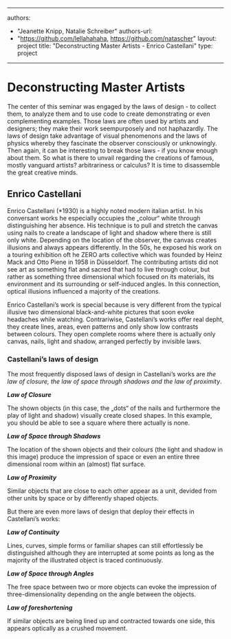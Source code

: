 
-----
authors: 
  - "Jeanette Knipp, Natalie Schreiber"
authors-url: 
  - "https://github.com/lellahahaha, https://github.com/natascher"
layout: project
title: "Deconstructing Master Artists - Enrico Castellani"
type: project
-----

# Deconstructing Master Artists

The center of this seminar was engaged by the laws of design - to collect them, to analyze them and to use code to create demonstrating or even complementing examples. Those laws are often used by artists and designers; they make their work seempurposely and not haphazardly. The laws of design take advantage of visual phenomenons and the laws of physics whereby they fascinate the observer consciously or unknowingly. Then again, it can be interesting to break those laws - if you know enough about them. So what is there to unvail regarding the creations of famous, mostly vanguard artists? arbitrariness or calculus? It is time to disassemble the great creative minds.

## Enrico Castellani

Enrico Castellani (*1930) is a highly noted modern italian artist. In his conversant works he especially occupies the „colour“ white through distinguishing her absence. His technique is to pull and stretch the canvas using nails to create a landscape of light and shadow where there is still only white. Depending on the location of the observer, the canvas creates illusions and always appears differently.
In the 50s, he exposed his work on a touring exhibition oft he ZERO arts collective which was founded by Heinz Mack and Otto Piene in 1958 in Düsseldorf. The contributing artists did not see art as something flat and sacred that had to live through colour, but rather as something three dimensional which focused on its materials, its environment and its surrounding or self-induced angles. In this connection, optical illusions influenced a majority of the creations.

Enrico Castellani’s work is special because is very different from the typical illusive two dimensional black-and-white pictures that soon evoke headaches while watching. Contrariwise, Castellani’s works offer real depht, they create lines, areas, even patterns and only show low contrasts between colours. They open complete rooms where there is actually only canvas, nails, light and shadow, arranged perfectly by invisible laws.

### Castellani’s laws of design

The most frequently disposed laws of design in Castellani’s works are *the law of closure, the law of space through shadows and the law of proximity*.

***Law of Closure***

The shown objects (in this case, the „dots“ of the nails and furthermore the play of light and shadow) visually create closed shapes. In this example, you should be able to see a square where there actually is none.

***Law of Space through Shadows***

The location of the shown objects and their colours (the light and shadow in this image) produce the impression of space or even an entire three dimensional room within an (almost) flat surface.

***Law of Proximity***

Similar objects that are close to each other appear as a unit, devided from other units by space or by differently shaped objects.

But there are even more laws of design that deploy their effects in Castellani’s works:

***Law of Continuity***

Lines, curves, simple forms or familiar shapes can still effortlessly be distinguished although they are interrupted at some points as long as the majority of the illustrated object is traced continuously. 

***Law of Space through Angles***

The free space between two or more objects can evoke the impression of three-dimensionality depending on the angle between the objects.

***Law of foreshortening***

If similar objects are being lined up and contracted towards one side, this appears optically as a crushed movement.
